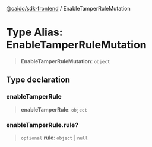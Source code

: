 [@caido/sdk-frontend](../index.md) / EnableTamperRuleMutation

# Type Alias: EnableTamperRuleMutation

> **EnableTamperRuleMutation**: `object`

## Type declaration

### enableTamperRule

> **enableTamperRule**: `object`

### enableTamperRule.rule?

> `optional` **rule**: `object` \| `null`
